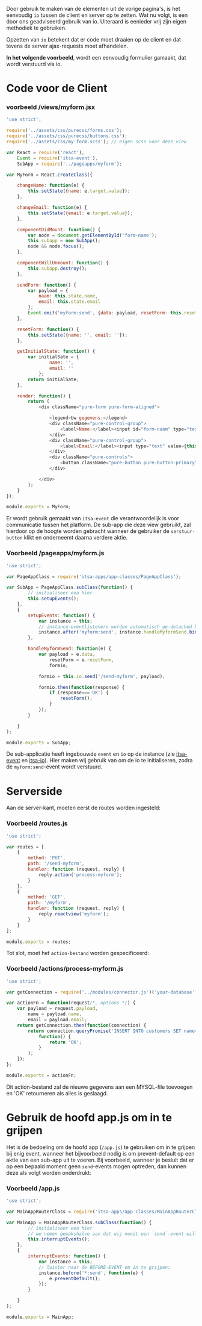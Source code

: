 Door gebruik te maken van de elementen uit de vorige pagina's, is het eenvoudig `io` tussen de client en server op te zetten. Wat nu volgt, is een door ons geadviseerd gebruik van io. Uiteraard is eenieder vrij zijn eigen methodiek te gebruiken.

Opzetten van `io` betekent dat er code moet draaien op de client en dat tevens de server ajax-requests moet afhandelen.

**In het volgende voorbeeld**, wordt een eenvoudig formulier gamaakt, dat wordt verstuurd via io.

# Code voor de Client

### voorbeeld /views/myform.jsx
```js
'use strict';

require('../assets/css/purecss/forms.css');
require('../assets/css/purecss/buttons.css');
require('../assets/css/my-form.scss'); // eigen scss voor deze view

var React = require('react'),
    Event = require('itsa-event'),
    SubApp = require('../pageapps/myform');

var MyForm = React.createClass({

    changeName: function(e) {
        this.setState({name: e.target.value});
    },

    changeEmail: function(e) {
        this.setState({email: e.target.value});
    },

    componentDidMount: function() {
        var node = document.getElementById('form-name');
        this.subapp = new SubApp();
        node && node.focus();
    },

    componentWillUnmount: function() {
        this.subapp.destroy();
    },

    sendForm: function() {
        var payload = {
            naam: this.state.name,
            email: this.state.email
        };
        Event.emit('myform:send', {data: payload, resetForm: this.resetForm});
    },

    resetForm: function() {
        this.setState({name: '', email: ''});
    },

    getInitialState: function() {
        var initialSate = {
                name: '',
                email: ''
            };
        return initialSate;
    },

    render: function() {
        return (
            <div className="pure-form pure-form-aligned">

                <legend>Uw gegevens:</legend>
                <div className="pure-control-group">
                    <label>Name:</label><input id="form-naam" type="text" value={this.state.naam} onChange={this.changeName} />
                </div>
                <div className="pure-control-group">
                    <label>Email:</label><input type="text" value={this.state.email} onChange={this.changeEmail} />
                </div>
                <div className="pure-controls">
                    <button className="pure-button pure-button-primary" onClick={this.sendForm}>Verstuur</button>
                </div>

            </div>
        );
    }
});

module.exports = MyForm;

```

Er wordt gebruik gemaakt van `itsa-event` die verantwoordelijk is voor communicatie tussen het platform. De sub-app die deze view gebruikt, zal hierdoor op de hoogte worden gebracht wanneer de gebruiker de `verstuur-button` klikt en onderneemt daarna verdere aktie.


### Voorbeeld /pageapps/myform.js
```js
'use strict';

var PageAppClass = require('itsa-apps/app-classes/PageAppClass');

var SubApp = PageAppClass.subClass(function() {
        // initialiseer eea hier
        this.setupEvents();
    },
    {
        setupEvents: function() {
            var instance = this;
            // instance-eventlisteners worden automatisch ge-detached bij destruction
            instance.after('myform:send', instance.handleMyformSend.bind(instance));
        },

        handleMyformSend: function(e) {
            var payload = e.data,
                resetForm = e.resetForm,
                formio;

            formio = this.io.send('/send-myform', payload);

            formio.then(function(response) {
                if (response==='OK') {
                    resetForm();
                }
            });
        }

    }
);

module.exports = SubApp;
```

De sub-applicatie heeft ingebouwde `event` en `io` op de instance (zie [itsa-event](http://itsa.io/docs/itsa-event) en [itsa-io](http://itsa.io/docs/itsa-io)). Hier maken wij gebruik van om de io te initialiseren, zodra de `myform:send`-event wordt verstuurd.


# Serverside

Aan de server-kant, moeten eerst de routes worden ingesteld:

### Voorbeeld /routes.js
```js
'use strict';

var routes = [
    {
        method: 'PUT',
        path: '/send-myform',
        handler: function (request, reply) {
            reply.action('process-myform');
        }
    },
    {
        method: 'GET',
        path: '/myform',
        handler: function (request, reply) {
            reply.reactview('myform');
        }
    }
];

module.exports = routes;
```

Tot slot, moet het `action-bestand` worden gespecificeerd:

### Voorbeeld /actions/process-myform.js
```js
'use strict';

var getConnection = require('../modules/connector.js')('your-database');

var actionFn = function(request/*, options */) {
    var payload = request.payload,
        name = payload.name,
        email = payload.email;
    return getConnection.then(function(connection) {
        return connection.queryPromise('INSERT INTO customers SET name=?, email=?', [name, email]).then(
            function() {
                return 'OK';
            }
        );
    });
};

module.exports = actionFn;
```

Dit action-bestand zal de nieuwe gegevens aan een MYSQL-file toevoegen en 'OK' retourneren als alles is geslaagd.


# Gebruik de hoofd app.js om in te grijpen

Het is de bedoeling om de hoofd app (`/app.js`) te gebruiken om in te grijpen bij enig event, wanneer het bijvoorbeeld nodig is om prevent-default op een aktie van een sub-app uit te voeren. Bij voorbeeld, wanneer je besluit dat er op een bepaald moment geen `send`-events mogen optreden, dan kunnen deze als volgt worden onderdrukt:

### Voorbeeld /app.js

```js
'use strict';

var MainAppRouterClass = require('itsa-apps/app-classes/MainAppRouterClass');

var MainApp = MainAppRouterClass.subClass(function() {
        // initialiseer eea hier
        // we nemen gemakshalve aan dat wij nooit een `send`-event willen laten optreden:
        this.interruptEvents();
    },
    {
        interruptEvents: function() {
            var instance = this;
            // luister naar de BEFORE-EVENT om in te grijpen:
            instance.before('*:send', function(e) {
                e.preventDefault();
            });
        }

    }
);

module.exports = MainApp;
```